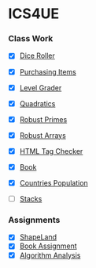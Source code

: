 # ICS4UE

### Class Work

- [x] [Dice Roller](https://github.com/marceloneil/cs/tree/master/Dice-Roller/src/oneil/marcel)
- [x] [Purchasing Items](https://github.com/marceloneil/cs/tree/master/Purchasing-Items/src/oneil/marcel)
- [x] [Level Grader](https://github.com/marceloneil/cs/tree/master/Level-Grader/src/oneil/marcel)
- [x] [Quadratics](https://github.com/marceloneil/cs/tree/master/Quadratics/src/oneil/marcel)
- [x] [Robust Primes](https://github.com/marceloneil/cs/tree/master/Robust-Primes/src/oneil/marcel)
- [x] [Robust Arrays](https://github.com/marceloneil/cs/tree/master/Robust-Arrays/src/oneil/marcel)
- [x] [HTML Tag Checker](https://github.com/marceloneil/cs/tree/master/HTML-Tag-Checker/src/oneil/marcel)
- [x] [Book](https://github.com/marceloneil/cs/tree/master/Book/src/oneil/marcel)
- [x] [Countries Population](https://github.com/marceloneil/cs/tree/master/Countries-Population/src/oneil/marcel)
- [ ] [Stacks](https://github.com/marceloneil/cs/tree/master/Stacks/src/oneil/marcel)


### Assignments
- [x] [ShapeLand](https://github.com/marceloneil/cs/tree/master/ShapeLand/src/oneil/marcel)
- [x] [Book Assignment](https://github.com/marceloneil/cs/tree/master/Book-Assignment/src/oneil/marcel)
- [x] [Algorithm Analysis](https://github.com/marceloneil/cs/tree/master/Algorithm-Analysis/src/oneil/marcel)
